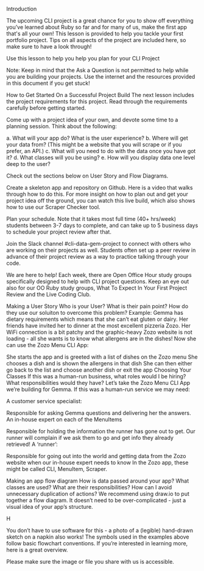 Introduction


The upcoming CLI project is a great chance for you to show off everything you’ve learned about Ruby so far and for many of us, make the first app that's all your own! This lesson is provided to help you tackle your first portfolio project. Tips on all aspects of the project are included here, so make sure to have a look through!

Use this lesson to help you help you plan for your CLI Project

Note: Keep in mind that the Ask a Question is not permitted to help while you are building your projects. Use the internet and the resources provided in this document if you get stuck!

How to Get Started On a Successful Project Build
The next lesson includes the project requirements for this project. Read through the requirements carefully before getting started.

Come up with a project idea of your own, and devote some time to a planning session. Think about the following:

a. What will your app do? What is the user experience? b. Where will get your data from? (This might be a website that you will scrape or if you prefer, an API.) c. What will you need to do with the data once you have got it? d. What classes will you be using? e. How will you display data one level deep to the user?

Check out the sections below on User Story and Flow Diagrams.

Create a skeleton app and repository on Github. Here is a video that walks through how to do this. For more insight on how to plan out and get your project idea off the ground, you can watch this live build, which also shows how to use our Scraper Checker tool.

Plan your schedule. Note that it takes most full time (40+ hrs/week) students between 3-7 days to complete, and can take up to 5 business days to schedule your project review after that.

Join the Slack channel #cli-data-gem-project to connect with others who are working on their projects as well. Students often set up a peer review in advance of their project review as a way to practice talking through your code.

We are here to help! Each week, there are Open Office Hour study groups specifically designed to help with CLI project questions. Keep an eye out also for our OO Ruby study groups, What To Expect In Your First Project Review and the Live Coding Club.

Making a User Story
Who is your User?
What is their pain point?
How do they use our soluiton to overcome this problem?
Example: Gemma has dietary requirements which means that she can’t eat gluten or dairy. Her friends have invited her to dinner at the most excellent pizzeria Zozo. Her WiFi connection is a bit patchy and the graphic-heavy Zozo website is not loading - all she wants is to know what allergens are in the dishes! Now she can use the Zozo Menu CLI App:

She starts the app and is greeted with a list of dishes on the Zozo menu
She chooses a dish and is shown the allergens in that dish
She can then either go back to the list and choose another dish or exit the app
Choosing Your Classes
If this was a human-run business, what roles would I be hiring?
What responsibilities would they have?
Let’s take the Zozo Menu CLI App we’re building for Gemma. If this was a human-run service we may need:

A customer service specialist:

Responsible for asking Gemma questions and delivering her the answers.
An in-house expert on each of the MenuItems

Responsible for holding the information the runner has gone out to get. Our runner will complain if we ask them to go and get info they already retrieved!
A ‘runner’:

Responsible for going out into the world and getting data from the Zozo website when our in-house expert needs to know
In the Zozo app, these might be called CLI, MenuItem, Scraper.

Making an app flow diagram
How is data passed around your app?
What classes are used? What are their responsibilities?
How can I avoid unnecessary duplication of actions?
We recommend using draw.io to put together a flow diagram. It doesn’t need to be over-complicated - just a visual idea of your app’s structure.

H

You don’t have to use software for this - a photo of a (legible) hand-drawn sketch on a napkin also works! The symbols used in the examples above follow basic flowchart conventions. If you’re interested in learning more, here is a great overview.

Please make sure the image or file you share with us is accessible. 

